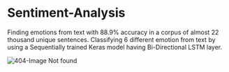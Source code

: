 # Sentiment-Analysis

Finding emotions from text with 88.9% accuracy in a corpus of almost 22 thousand unique sentences.
Classifying 6 different emotion from text by using a Sequentially trained Keras model having Bi-Directional LSTM layer.



![404-Image Not found](https://github.com/Elusive7733/Sentiment-Analysis/Extras/Images/Results.png?raw=true)



